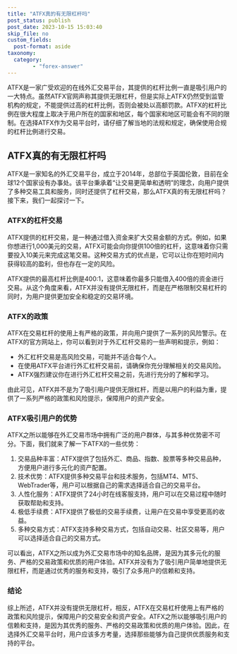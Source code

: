 ```yaml
---
title: "ATFX真的有无限杠杆吗"
post_status: publish
post_date: 2023-10-15 15:03:40
skip_file: no
custom_fields: 
  post-format: aside
taxonomy:
  category:
        - "forex-answer"
---
```


ATFX是一家广受欢迎的在线外汇交易平台，其提供的杠杆比例一直是吸引用户的一大特点。虽然ATFX官网声称其提供无限杠杆，但是实际上ATFX仍然受到监管机构的规定，不能提供过高的杠杆比例，否则会被处以高额罚款。ATFX的杠杆比例在很大程度上取决于用户所在的国家和地区，每个国家和地区可能会有不同的限制。在选择ATFX作为交易平台时，请仔细了解当地的法规和规定，确保使用合规的杠杆比例进行交易。

## ATFX真的有无限杠杆吗

ATFX是一家知名的外汇交易平台，成立于2014年，总部位于英国伦敦，目前在全球12个国家设有办事处。该平台秉承着“让交易更简单和透明”的理念，向用户提供了多种交易工具和服务，同时还提供了杠杆交易，那么ATFX真的有无限杠杆吗？接下来，我们一起探讨一下。

### ATFX的杠杆交易

ATFX提供的杠杆交易，是一种通过借入资金来扩大交易金额的方式。例如，如果你想进行1,000美元的交易，ATFX可能会向你提供100倍的杠杆，这意味着你只需要投入10美元来完成这笔交易。这种交易方式的优点是，它可以让你在短时间内获得较高的盈利，但也存在一定的风险。

ATFX提供的最高杠杆比例是400:1，这意味着你最多只能借入400倍的资金进行交易。从这个角度来看，ATFX并没有提供无限杠杆，而是在严格限制交易杠杆的同时，为用户提供更加安全和稳定的交易环境。

### ATFX的政策

ATFX在交易杠杆的使用上有严格的政策，并向用户提供了一系列的风险警示。在ATFX的官方网站上，你可以看到对于外汇杠杆交易的一些声明和提示，例如：

- 外汇杠杆交易是高风险交易，可能并不适合每个人。
- 在使用ATFX平台进行外汇杠杆交易前，请确保你充分理解相关的交易风险。
- ATFX强烈建议你在进行外汇杠杆交易之前，先进行充分的了解和学习。

由此可见，ATFX并不是为了吸引用户提供无限杠杆，而是以用户的利益为重，提供了一系列严格的政策和风险提示，保障用户的资产安全。

### ATFX吸引用户的优势

ATFX之所以能够在外汇交易市场中拥有广泛的用户群体，与其多种优势密不可分。下面，我们就来了解一下ATFX的一些优势：

1. 交易品种丰富：ATFX提供了包括外汇、商品、指数、股票等多种交易品种，方便用户进行多元化的资产配置。
2. 技术优势：ATFX提供多种交易平台和技术服务，包括MT4、MT5、WebTrader等，用户可以根据自己的需求选择适合自己的交易平台。
3. 人性化服务：ATFX提供了24小时在线客服支持，用户可以在交易过程中随时获取帮助和支持。
4. 极低手续费：ATFX提供了极低的交易手续费，让用户在交易中享受更高的收益。
5. 多种交易方式：ATFX支持多种交易方式，包括自动交易、社区交易等，用户可以选择适合自己的交易方式。

可以看出，ATFX之所以成为外汇交易市场中的知名品牌，是因为其多元化的服务、严格的交易政策和优质的用户体验。ATFX并没有为了吸引用户简单地提供无限杠杆，而是通过优秀的服务和支持，吸引了众多用户的信赖和支持。

### 结论

综上所述，ATFX并没有提供无限杠杆，相反，ATFX在交易杠杆使用上有严格的政策和风险提示，保障用户的交易安全和资产安全。ATFX之所以能够吸引用户的信赖和支持，是因为其优秀的服务、严格的交易政策和优质的用户体验。因此，在选择外汇交易平台时，用户应该多方考量，选择那些能够为自己提供优质服务和支持的平台。